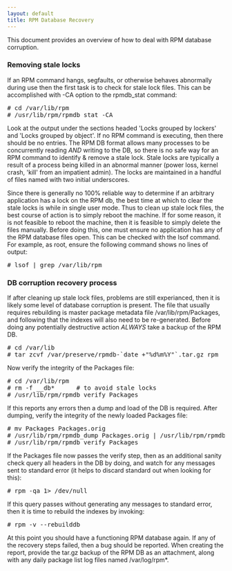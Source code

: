 ```yaml
---
layout: default
title: RPM Database Recovery
---
```

This document provides an overview of how to deal with RPM database corruption.
### Removing stale locks

If an RPM command hangs, segfaults, or otherwise behaves abnormally during use then the first task is to check for stale lock files. This can be accomplished with -CA option to the rpmdb_stat command:
<pre>
# cd /var/lib/rpm
# /usr/lib/rpm/rpmdb_stat -CA
</pre>

Look at the output under the sections headed 'Locks grouped by lockers' and 'Locks grouped by object'. If no RPM command is executing, then there should be no entries. The RPM DB format allows many processes to be concurrently reading *AND* writing to the DB, so there is no safe way for an RPM command to identify & remove a stale lock. Stale locks are typically a result of a process being killed in an abnormal manner (power loss, kernel crash, 'kill' from an impatient admin). The locks are maintained in a handful of files named with two initial underscores.

Since there is generally no 100% reliable way to determine if an arbitrary application has a lock on the RPM db, the best time at which to clear the stale locks is while in single user mode. Thus to clean up stale lock files, the best course of action is to simply reboot the machine. If for some reason, it is not feasible to reboot the machine, then it is feasible to simply delete the files manually. Before doing this, one must ensure no application has any of the RPM database files open. This can be checked with the lsof command. For example, as root, ensure the following command shows no lines of output:
<pre>
# lsof | grep /var/lib/rpm
</pre>

### DB corruption recovery process
If after cleaning up stale lock files, problems are still experianced, then it is likely some level of database corruption is present. The file that usually requires rebuilding is master package metadata file /var/lib/rpm/Packages, and following that the indexes will also need to be re-generated. Before doing any potentially destructive action *ALWAYS* take a backup of the RPM DB.
<pre>
# cd /var/lib
# tar zcvf /var/preserve/rpmdb-`date +"%d%m%Y"`.tar.gz rpm
</pre>
Now verify the integrity of the Packages file:
<pre>
# cd /var/lib/rpm
# rm -f __db*      # to avoid stale locks
# /usr/lib/rpm/rpmdb_verify Packages
</pre>
If this reports any errors then a dump and load of the DB is required. After dumping, verify the integrity of the newly loaded Packages file:
<pre>
# mv Packages Packages.orig
# /usr/lib/rpm/rpmdb_dump Packages.orig | /usr/lib/rpm/rpmdb_load Packages
# /usr/lib/rpm/rpmdb_verify Packages
</pre>
If the Packages file now passes the verify step, then as an additional sanity check query all headers in the DB by doing, and watch for any messages sent to standard error (it helps to discard standard out when looking for this):
<pre>
# rpm -qa 1> /dev/null
</pre>
If this query passes without generating any messages to standard error, then it is time to rebuild the indexes by invoking:
<pre>
# rpm -v --rebuilddb
</pre>
At this point you should have a functioning RPM database again. If any of the recovery steps failed, then a bug should be reported. When creating the report, provide the tar.gz backup of the RPM DB as an attachment, along with any daily package list log files named /var/log/rpm*. 
